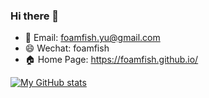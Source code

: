 ### Hi there 👋

- 📧 Email: foamfish.yu@gmail.com
- 😄 Wechat: foamfish
- 🏠 Home Page: https://foamfish.github.io/

[![My GitHub stats](https://github-readme-stats.vercel.app/api?username=foamfish&show_icons=true&count_private=true&theme=cobalt)](https://github.com/anuraghazra/github-readme-stats)

<!--
<img align="right" src="https://github-readme-stats.vercel.app/api?username=foamfish&show_icons=true&icon_color=CE1D2D&text_color=718096&bg_color=ffffff&hide_title=true" />
-->

<!--
**foamfish/foamfish** is a ✨ _special_ ✨ repository because its `README.md` (this file) appears on your GitHub profile.

Here are some ideas to get you started:

- 🔭 I’m currently working on ...
- 🌱 I’m currently learning ...
- 👯 I’m looking to collaborate on ...
- 🤔 I’m looking for help with ...
- 💬 Ask me about ...
- 📫 How to reach me: ...
- 😄 Pronouns: ...
- ⚡ Fun fact: ...
-->
